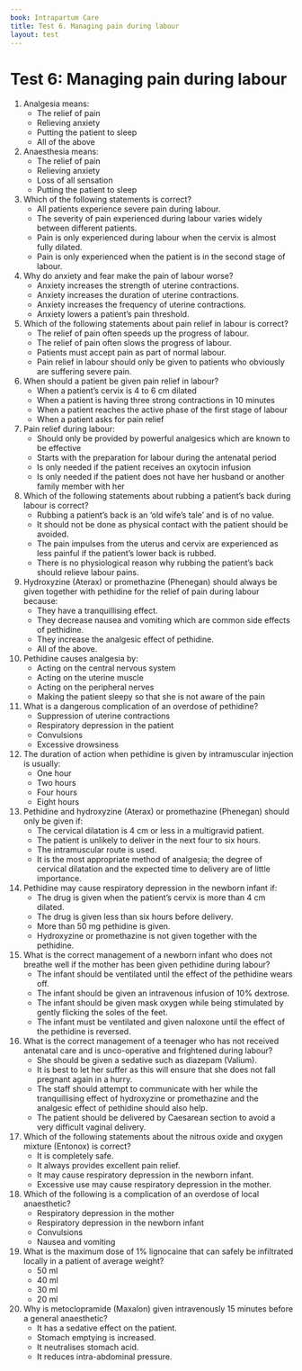 ```yaml
---
book: Intrapartum Care
title: Test 6. Managing pain during labour
layout: test
---
```


# Test 6: Managing pain during labour

1.	Analgesia means:
	*	The relief of pain
	*	Relieving anxiety
	*	Putting the patient to sleep
	*	All of the above
2.	Anaesthesia means:
	*	The relief of pain
	*	Relieving anxiety
	*	Loss of all sensation
	*	Putting the patient to sleep
3.	Which of the following statements is correct?
	*	All patients experience severe pain during labour.
	*	The severity of pain experienced during labour varies widely between different patients.
	*	Pain is only experienced during labour when the cervix is almost fully dilated.
	*	Pain is only experienced when the patient is in the second stage of labour.
4.	Why do anxiety and fear make the pain of labour worse?
	*	Anxiety increases the strength of uterine contractions.
	*	Anxiety increases the duration of uterine contractions.
	*	Anxiety increases the frequency of uterine contractions.
	*	Anxiety lowers a patient’s pain threshold.
5.	Which of the following statements about pain relief in labour is correct?
	*	The relief of pain often speeds up the progress of labour.
	*	The relief of pain often slows the progress of labour.
	*	Patients must accept pain as part of normal labour.
	*	Pain relief in labour should only be given to patients who obviously are suffering severe pain.
6.	When should a patient be given pain relief in labour?
	*	When a patient’s cervix is 4 to 6 cm dilated
	*	When a patient is having three strong contractions in 10 minutes
	*	When a patient reaches the active phase of the first stage of labour
	*	When a patient asks for pain relief
7.	Pain relief during labour:
	*	Should only be provided by powerful analgesics which are known to be effective
	*	Starts with the preparation for labour during the antenatal period
	*	Is only needed if the patient receives an oxytocin infusion
	*	Is only needed if the patient does not have her husband or another family member with her
8.	Which of the following statements about rubbing a patient’s back during labour is correct?
	*	Rubbing a patient’s back is an ‘old wife’s tale’ and is of no value.
	*	It should not be done as physical contact with the patient should be avoided.
	*	The pain impulses from the uterus and cervix are experienced as less painful if the patient’s lower back is rubbed.
	*	There is no physiological reason why rubbing the patient’s back should relieve labour pains.
9.	Hydroxyzine (Aterax) or promethazine (Phenegan) should always be given together with pethidine for the relief of pain during labour because:
	*	They have a tranquillising effect.
	*	They decrease nausea and vomiting which are common side effects of pethidine.
	*	They increase the analgesic effect of pethidine.
	*	All of the above.
10.	Pethidine causes analgesia by:
	*	Acting on the central nervous system
	*	Acting on the uterine muscle
	*	Acting on the peripheral nerves
	*	Making the patient sleepy so that she is not aware of the pain
11.	What is a dangerous complication of an overdose of pethidine?
	*	Suppression of uterine contractions
	*	Respiratory depression in the patient
	*	Convulsions
	*	Excessive drowsiness
12.	The duration of action when pethidine is given by intramuscular injection is usually:
	*	One hour
	*	Two hours
	*	Four hours
	*	Eight hours
13.	Pethidine and hydroxyzine (Aterax) or promethazine (Phenegan) should only be given if:
	*	The cervical dilatation is 4 cm or less in a multigravid patient.
	*	The patient is unlikely to deliver in the next four to six hours.
	*	The intramuscular route is used.
	*	It is the most appropriate method of analgesia; the degree of cervical dilatation and the expected time to delivery are of little importance.
14.	Pethidine may cause respiratory depression in the newborn infant if:
	*	The drug is given when the patient’s cervix is more than 4 cm dilated.
	*	The drug is given less than six hours before delivery.
	*	More than 50 mg pethidine is given.
	*	Hydroxyzine or promethazine is not given together with the pethidine.
15.	What is the correct management of a newborn infant who does not breathe well if the mother has been given pethidine during labour?
	*	The infant should be ventilated until the effect of the pethidine wears off.
	*	The infant should be given an intravenous infusion of 10% dextrose.
	*	The infant should be given mask oxygen while being stimulated by gently flicking the soles of the feet.
	*	The infant must be ventilated and given naloxone until the effect of the pethidine is reversed.
16.	What is the correct management of a teenager who has not received antenatal care and is unco-operative and frightened during labour?
	*	She should be given a sedative such as diazepam (Valium).
	*	It is best to let her suffer as this will ensure that she does not fall pregnant again in a hurry.
	*	The staff should attempt to communicate with her while the tranquillising effect of hydroxyzine or promethazine and the analgesic effect of pethidine should also help.
	*	The patient should be delivered by Caesarean section to avoid a very difficult vaginal delivery.
17.	Which of the following statements about the nitrous oxide and oxygen mixture (Entonox) is correct?
	*	It is completely safe.
	*	It always provides excellent pain relief.
	*	It may cause respiratory depression in the newborn infant.
	*	Excessive use may cause respiratory depression in the mother.
18.	Which of the following is a complication of an overdose of local anaesthetic?
	*	Respiratory depression in the mother
	*	Respiratory depression in the newborn infant
	*	Convulsions
	*	Nausea and vomiting
19.	What is the maximum dose of 1% lignocaine that can safely be infiltrated locally in a patient of average weight?
	*	50 ml
	*	40 ml
	*	30 ml
	*	20 ml
20.	Why is metoclopramide (Maxalon) given intravenously 15 minutes before a general anaesthetic?
	*	It has a sedative effect on the patient.
	*	Stomach emptying is increased.
	*	It neutralises stomach acid.
	*	It reduces intra-abdominal pressure.
